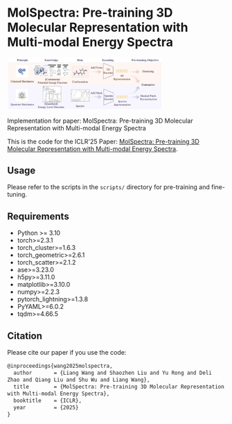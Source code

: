 # MolSpectra: Pre-training 3D Molecular Representation with Multi-modal Energy Spectra

<img src="imgs/model.jpg" alt="model" style="zoom: 35%;" />

Implementation for paper: MolSpectra: Pre-training 3D Molecular Representation with Multi-modal Energy Spectra

This is the code for the ICLR'25 Paper: [MolSpectra: Pre-training 3D Molecular Representation with Multi-modal Energy Spectra](https://openreview.net/forum?id=xJDxVDG3x2).


## Usage

Please refer to the scripts in the `scripts/` directory for pre-training and fine-tuning.

## Requirements

* Python >= 3.10
* torch>=2.3.1
* torch_cluster>=1.6.3
* torch_geometric>=2.6.1
* torch_scatter>=2.1.2
* ase>=3.23.0
* h5py>=3.11.0
* matplotlib>=3.10.0
* numpy>=2.2.3
* pytorch_lightning>=1.3.8
* PyYAML>=6.0.2
* tqdm>=4.66.5

## Citation

Please cite our paper if you use the code:

```
@inproceedings{wang2025molspectra,
  author       = {Liang Wang and Shaozhen Liu and Yu Rong and Deli Zhao and Qiang Liu and Shu Wu and Liang Wang},
  title        = {MolSpectra: Pre-training 3D Molecular Representation with Multi-modal Energy Spectra},
  booktitle    = {ICLR},
  year         = {2025}
}
```
